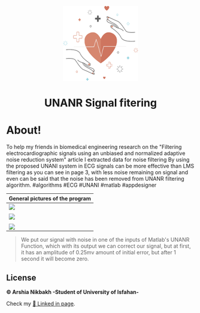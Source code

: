 
<p align="center">
  <a href="https://github.com/Arshianb/UNANR-Signal-fitering">
    <img src="/klipartz.com%20(1).png" alt="Logo" width="200" height="200">
  </a>
    <h1 align="center">UNANR Signal fitering</h1>
</p>

# About!
To help my friends in biomedical engineering research on the "Filtering electrocardiographic signals using an unbiased and normalized adaptive noise reduction system" article I extracted data for noise filtering By using the proposed UNANI system in ECG signals can be more effective than LMS filtering as you can see in page 3, with less noise remaining on signal and even can be said that the noise has been removed from UNANR filtering algorithm.
#algorithms #ECG #UNANI #matlab #appdesigner

<div align= "center"> 
  
|General pictures of the program|
|:-----------:|
|<img src="https://media-exp1.licdn.com/dms/image/C4D22AQEDBi94UvZpQw/feedshare-shrink_1280/0/1609106039040?e=1623888000&v=beta&t=oR__vaM1o092DGKtAN6yBZubuqBNU47-rCYB0xVZKkA" align="right" width = "100%" /> |
| |
|<img src="https://media-exp1.licdn.com/dms/image/C4D22AQFbBaQ2hIeUYw/feedshare-shrink_1280/0/1609106038141?e=1623888000&v=beta&t=jP2dkzIKRhfbealOCdB41ck2j8jA9LhifGMLDuITi-0" align="right" width = "100%" /> |
| |
|<img src="https://media-exp1.licdn.com/dms/image/C4D22AQG8ydlr8_ErYQ/feedshare-shrink_1280/0/1609106039269?e=1623888000&v=beta&t=7UOqGEZhEcU3jes3U2HisiMGFE4r0JyBeY1qV6xFiiA" align="right" width = "100%" /> |

<div align= "left"> 
  
> We put our signal with noise in one of the inputs of Matlab's UNANR Function, which with its output we can correct our signal, but at first, it has an amplitude of 0.25mv amount of initial error, but after 1 second it will become zero.

<div/>
<div/>

## License
**© Arshia Nikbakh -Student of University of Isfahan-**

Check my [:link: Linked in page](https://www.linkedin.com/in/arshia-nikbakht).

<div/>
